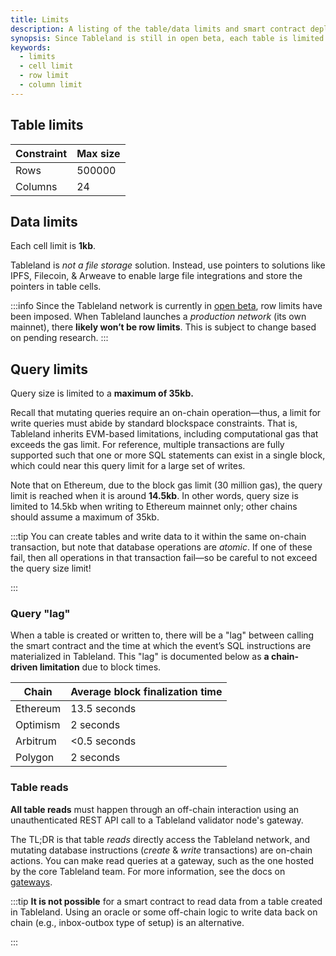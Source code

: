 ```yaml
---
title: Limits
description: A listing of the table/data limits and smart contract deployment locations on supported chains.
synopsis: Since Tableland is still in open beta, each table is limited to the following constraints while the full production network is further clarified. These are temporary limits while the production mainnet is further researched.
keywords:
  - limits
  - cell limit
  - row limit
  - column limit
---
```


<div className="row margin-bottom--lg">
<div className="col">

## Table limits

| Constraint | Max size |
| ---------- | -------- |
| Rows       | 500000   |
| Columns    | 24       |

</div>

<div className="col">

## Data limits

Each cell limit is **1kb**.

Tableland is _not a file storage_ solution. Instead, use pointers to solutions like IPFS, Filecoin, & Arweave to enable large file integrations and store the pointers in table cells.

</div>
</div>

:::info
Since the Tableland network is currently in [open beta](/fundamentals/about/open-beta), row limits have been imposed. When Tableland launches a _production network_ (its own mainnet), there **likely won’t be row limits**. This is subject to change based on pending research.
:::

## Query limits

Query size is limited to a **maximum of 35kb.**

Recall that mutating queries require an on-chain operation—thus, a limit for write queries must abide by standard blockspace constraints. That is, Tableland inherits EVM-based limitations, including computational gas that exceeds the gas limit. For reference, multiple transactions are fully supported such that one or more SQL statements can exist in a single block, which could near this query limit for a large set of writes.

Note that on Ethereum, due to the block gas limit (30 million gas), the query limit is reached when it is around **14.5kb**. In other words, query size is limited to 14.5kb when writing to Ethereum mainnet only; other chains should assume a maximum of 35kb.

:::tip
You can create tables and write data to it within the same on-chain transaction, but note that database operations are _atomic_. If one of these fail, then all operations in that transaction fail—so be careful to not exceed the query size limit!

:::

### Query "lag"

When a table is created or written to, there will be a "lag" between calling the smart contract and the time at which the event’s SQL instructions are materialized in Tableland. This "lag" is documented below as **a chain-driven limitation** due to block times.

| Chain    | Average block finalization time |
| -------- | ------------------------------- |
| Ethereum | 13.5 seconds                    |
| Optimism | 2 seconds                       |
| Arbitrum | <0.5 seconds                    |
| Polygon  | 2 seconds                       |

### Table reads

**All table reads** must happen through an off-chain interaction using an unauthenticated REST API call to a Tableland validator node's gateway.

The TL;DR is that table _reads_ directly access the Tableland network, and mutating database instructions (_create_ & _write_ transactions) are on-chain actions. You can make read queries at a gateway, such as the one hosted by the core Tableland team. For more information, see the docs on [gateways](gateway).

:::tip
**It is not possible** for a smart contract to read data from a table created in Tableland. Using an oracle or some off-chain logic to write data back on chain (e.g., inbox-outbox type of setup) is an alternative.

:::
